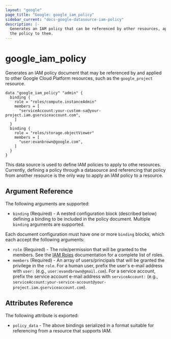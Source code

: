 ```yaml
---
layout: "google"
page_title: "Google: google_iam_policy"
sidebar_current: "docs-google-datasource-iam-policy"
description: |-
  Generates an IAM policy that can be referenced by other resources, applying
  the policy to them.
---
```


# google\_iam\_policy

Generates an IAM policy document that may be referenced by and applied to
other Google Cloud Platform resources, such as the `google_project` resource.

```
data "google_iam_policy" "admin" {
  binding {
    role = "roles/compute.instanceAdmin"
    members = [
      "serviceAccount:your-custom-sa@your-project.iam.gserviceaccount.com",
    ]
  }
  binding {
    role = "roles/storage.objectViewer"
    members = [
      "user:evanbrown@google.com",
    ]
  }
}
```

This data source is used to define IAM policies to apply to othe resources.
Currently, defining a policy through a datasource and referencing that policy
from another resource is the only way to apply an IAM policy to a resource.

## Argument Reference

The following arguments are supported:

* `binding` (Required) - A nested configuration block (described below)
  defining a binding to be included in the policy document. Multiple
  `binding` arguments are supported.

Each document configuration must have one or more `binding` blocks, which
each accept the following arguments:

* `role` (Required) - The role/permission that will be granted to the members.
  See the [IAM Roles](https://cloud.google.com/compute/docs/access/iam) documentation for a complete list of roles.
* `members` (Required) - An array of users/principals that will be granted
  the privilege in the `role`. For a human user, prefix the user's e-mail
  address with `user:` (e.g., `user:evandbrown@gmail.com`). For a service
  account, prefix the service account e-mail address with `serviceAccount:`
  (e.g., `serviceAccount:your-service-account@your-project.iam.gserviceaccount.com`).

## Attributes Reference

The following attribute is exported:

* `policy_data` - The above bindings serialized in a format suitable for
  referencing from a resource that supports IAM.
